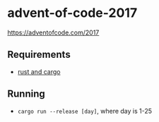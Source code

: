 # advent-of-code-2017
https://adventofcode.com/2017

## Requirements
- [rust and cargo](https://doc.rust-lang.org/cargo/getting-started/installation.html)

## Running
- `cargo run --release [day]`, where day is 1-25
